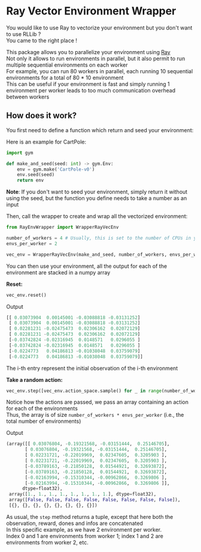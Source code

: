 # Ray Vector Environment Wrapper

You would like to use Ray to vectorize your environment but you don't want to use RLLib ?  
You came to the right place !

This package allows you to parallelize your environment using [Ray](https://github.com/ray-project/ray)  
Not only it allows to run environments in parallel, but it also permit to run multiple sequential environments on each worker  
For example, you can run 80 workers in parallel, each running 10 sequential environments for a total of 80 * 10 environment  
This can be useful if your environment is fast and simply running 1 environment per worker leads to too much communication overhead between workers

## How does it work?

You first need to define a function which return and seed your environment:

Here is an example for CartPole:
````python
import gym

def make_and_seed(seed: int) -> gym.Env:
    env = gym.make('CartPole-v0')
    env.seed(seed)
    return env
````

**Note**: If you don't want to seed your environment, simply return it without using the seed, but the function you define needs to take a number as an input

Then, call the wrapper to create and wrap all the vectorized environment:

````python
from RayEnvWrapper import WrapperRayVecEnv

number_of_workers = 4 # Usually, this is set to the number of CPUs in your machine
envs_per_worker = 2

vec_env = WrapperRayVecEnv(make_and_seed, number_of_workers, envs_per_worker)
````

You can then use your environment, all the output for each of the environment are stacked in a numpy array

**Reset:**

````python
vec_env.reset()
````
Output

````python
[[ 0.03073904  0.00145001 -0.03088818 -0.03131252]
 [ 0.03073904  0.00145001 -0.03088818 -0.03131252]
 [ 0.02281231 -0.02475473  0.02306162  0.02072129]
 [ 0.02281231 -0.02475473  0.02306162  0.02072129]
 [-0.03742824 -0.02316945  0.0148571   0.0296055 ]
 [-0.03742824 -0.02316945  0.0148571   0.0296055 ]
 [-0.0224773   0.04186813 -0.01038048  0.03759079]
 [-0.0224773   0.04186813 -0.01038048  0.03759079]]
````

The i-th entry represent the initial observation of the i-th environment

**Take a random action:**

````python
vec_env.step([vec_env.action_space.sample() for _ in range(number_of_workers * envs_per_worker)])
````

Notice how the actions are passed, we pass an array containing an action for each of the environments  
Thus, the array is of size `number_of_workers * envs_per_worker` (i.e., the total number of environments)

Output

````python
(array([[ 0.03076804, -0.19321568, -0.03151444,  0.25146705],
       [ 0.03076804, -0.19321568, -0.03151444,  0.25146705],
       [ 0.02231721, -0.22019969,  0.02347605,  0.3205903 ],
       [ 0.02231721, -0.22019969,  0.02347605,  0.3205903 ],
       [-0.03789163, -0.21850128,  0.01544921,  0.32693872],
       [-0.03789163, -0.21850128,  0.01544921,  0.32693872],
       [-0.02163994, -0.15310344, -0.00962866,  0.3269806 ],
       [-0.02163994, -0.15310344, -0.00962866,  0.3269806 ]],
      dtype=float32), 
 array([1., 1., 1., 1., 1., 1., 1., 1.], dtype=float32), 
 array([False, False, False, False, False, False, False, False]), 
 [{}, {}, {}, {}, {}, {}, {}, {}])
````

As usual, the `step` method returns a tuple, except that here both the observation, reward, dones and infos are concatenated  
In this specific example, as we have 2 environment per worker.  
Index 0 and 1 are environments from worker 1; index 1 and 2 are environments from worker 2, etc.